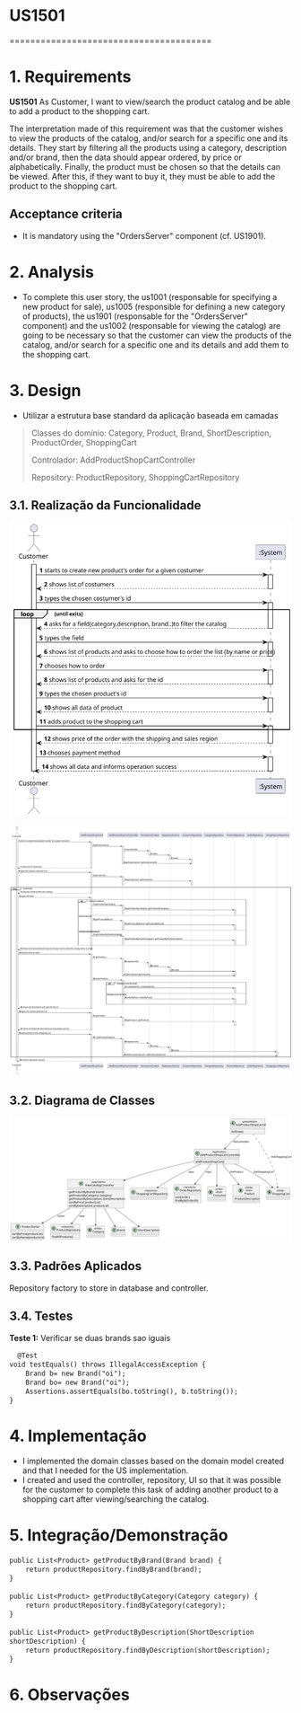 # US1501
=======================================

# 1. Requirements

**US1501** As Customer, I want to view/search the product catalog and be able to add a product to the shopping cart.

The interpretation made of this requirement was that the customer wishes to view the products of the catalog, and/or search 
for a specific one and its details.
They start by filtering all the products using a category, description and/or brand, then the data should appear ordered,
by price or alphabetically. Finally, the product must be chosen so that the details can be viewed.
After this, if they want to buy it, they must be able to add the product to the shopping cart.

## Acceptance criteria
* It is mandatory using the "OrdersServer" component (cf. US1901).


# 2. Analysis
* To complete this user story, the us1001 (responsable for specifying a new product for sale), us1005 (responsible for 
defining a new category of products), the  us1901 (responsable for the "OrdersServer" component) and the  us1002 (responsable for 
viewing the catalog) are going to be necessary so that the customer can view the products of the catalog, 
and/or search for a specific one and its details and add them to the shopping cart.


# 3. Design
* Utilizar a estrutura base standard da aplicação baseada em camadas 

>   Classes do domínio: Category, Product, Brand, ShortDescription, ProductOrder, ShoppingCart
>
>   Controlador: AddProductShopCartController
>
>   Repository:  ProductRepository, ShoppingCartRepository

## 3.1. Realização da Funcionalidade
![SSD](US1501_SSD.svg)

![SD](US1501_SD.svg)

## 3.2. Diagrama de Classes
![CD](US1501_CD.svg)

## 3.3. Padrões Aplicados

Repository factory to store in database and controller.

## 3.4. Testes
**Teste 1:** Verificar se duas brands sao iguais

	  @Test
    void testEquals() throws IllegalAccessException {
        Brand b= new Brand("oi");
        Brand bo= new Brand("oi");
        Assertions.assertEquals(bo.toString(), b.toString());
    }

# 4. Implementação

* I implemented the domain classes based on the domain model created and that I needed for the US implementation.
* I created and used the controller, repository, UI  so that it was possible for the customer to complete this
  task of adding another product to a shopping cart after viewing/searching the catalog.

# 5. Integração/Demonstração

    public List<Product> getProductByBrand(Brand brand) {
        return productRepository.findByBrand(brand);
    }

    public List<Product> getProductByCategory(Category category) {
        return productRepository.findByCategory(category);
    }

    public List<Product> getProductByDescription(ShortDescription shortDescription) {
        return productRepository.findByDescription(shortDescription);
    }
# 6. Observações



